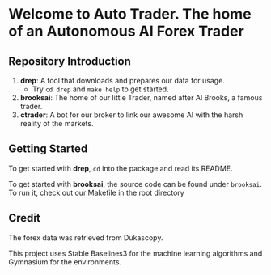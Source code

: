 # Welcome to Auto Trader. The home of an Autonomous AI Forex Trader

## Repository Introduction
1. **drep**: A tool that downloads and prepares our data for usage.
    - Try `cd drep` and `make help` to get started.
2. **brooksai**: The home of our little Trader, named after Al Brooks, a famous trader.
3. **ctrader**: A bot for our broker to link our awesome AI with the harsh reality of the markets.

## Getting Started

To get started with **drep**, `cd` into the package and read its README.

To get started with **brooksai**, the source code can be found under `brooksai`. To run it, check out our Makefile in the root directory


## Credit

The forex data was retrieved from Dukascopy.

This project uses Stable Baselines3 for the machine learning algorithms and Gymnasium for the environments.